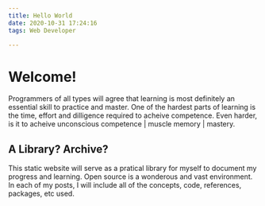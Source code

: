 ```yaml
---
title: Hello World
date: 2020-10-31 17:24:16
tags: Web Developer

---
```


# Welcome! 

Programmers of all types will agree that learning is most definitely an essential skill to practice and master. One of the hardest parts of learning is the time, effort and dilligence required to acheive competence. Even harder, is it to acheive unconscious competence | muscle memory | mastery.

## A Library? Archive? 

This static website will serve as a pratical library for myself to document my progress and learning. 
Open source is a wonderous and vast environment. In each of my posts, I will include all of the concepts, code, references, packages, etc used. 

